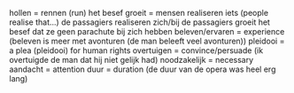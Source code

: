 hollen = rennen (run)
het besef groeit = mensen realiseren iets (people realise that...)
de passagiers realiseren zich/bij de passagiers groeit het besef dat ze geen parachute bij zich hebben
beleven/ervaren = experience (beleven is meer met avonturen (de man beleeft veel avonturen))
pleidooi = a plea (pleidooi) for human rights
overtuigen = convince/persuade (ik overtuigde de man dat hij niet gelijk had)
noodzakelijk = necessary
aandacht = attention
duur = duration (de duur van de opera was heel erg lang)
